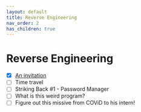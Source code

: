 ```yaml
---
layout: default
title: Reverse Engineering
nav_order: 2
has_children: true
---
```

# Reverse Engineering
- [x] [An invitation](An%20invitation/README.md)
- [ ] Time travel
- [ ] Striking Back #1 - Password Manager
- [ ] What is this weird program?
- [ ] Figure out this missive from COViD to his intern!